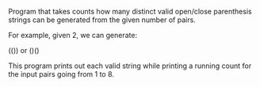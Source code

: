 Program that takes counts how many distinct valid open/close parenthesis strings can be generated from the given number of pairs. 

For example, given 2, we can generate:

(()) or
()()

This program prints out each valid string while printing a running count for the input pairs going from 1 to 8.
